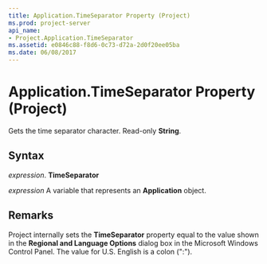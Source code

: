 ```yaml
---
title: Application.TimeSeparator Property (Project)
ms.prod: project-server
api_name:
- Project.Application.TimeSeparator
ms.assetid: e0846c88-f8d6-0c73-d72a-2d0f20ee05ba
ms.date: 06/08/2017
---
```



# Application.TimeSeparator Property (Project)

Gets the time separator character. Read-only  **String**.


## Syntax

 _expression_. **TimeSeparator**

 _expression_ A variable that represents an **Application** object.


## Remarks

Project internally sets the  **TimeSeparator** property equal to the value shown in the **Regional and Language Options** dialog box in the Microsoft Windows Control Panel. The value for U.S. English is a colon (":").



